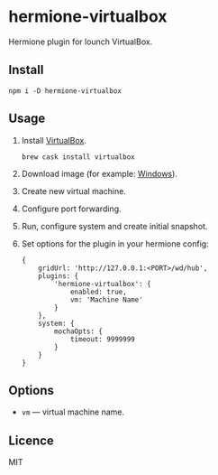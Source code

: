 # hermione-virtualbox

Hermione plugin for lounch VirtualBox.

## Install

```
npm i -D hermione-virtualbox
```

## Usage

1. Install [VirtualBox](https://www.virtualbox.org).
    ```
    brew cask install virtualbox
    ```
2. Download image (for example: [Windows](https://developer.microsoft.com/en-us/microsoft-edge/tools/vms/)).

3. Create new virtual machine.

4. Configure port forwarding.

5. Run, configure system and create initial snapshot.

6. Set options for the plugin in your hermione config:
    ```
    {
        gridUrl: 'http://127.0.0.1:<PORT>/wd/hub',
        plugins: {
            'hermione-virtualbox': {
                enabled: true,
                vm: 'Machine Name'
            }
        },
        system: {
            mochaOpts: {
                timeout: 9999999
            }
        }
    }
    ```

## Options

- `vm` — virtual machine name.

## Licence

MIT